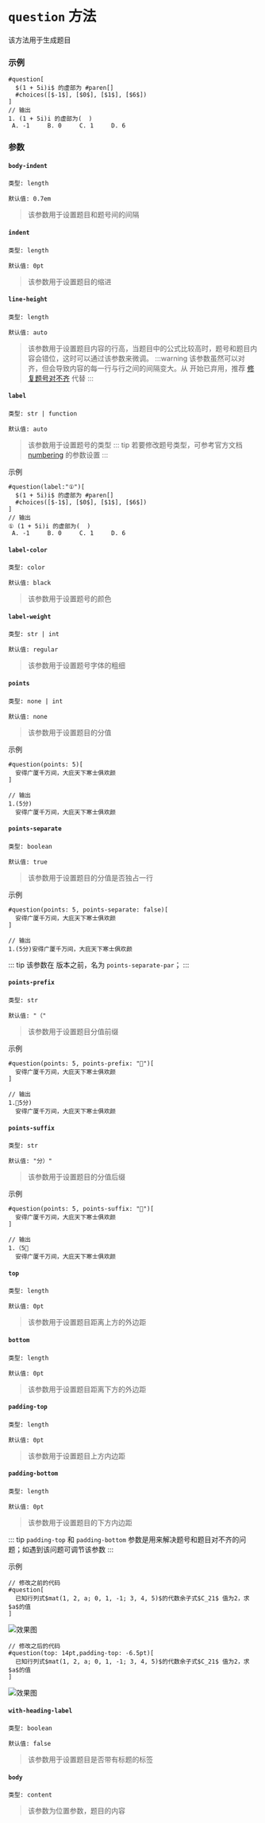 # `question` 方法

该方法用于生成题目

### 示例
```typst
#question[
  $(1 + 5i)i$ 的虚部为 #paren[]
  #choices([$-1$], [$0$], [$1$], [$6$])
]
// 输出
1. (1 + 5i)i 的虚部为(  )
 A. -1     B. 0     C. 1     D. 6
```
### 参数
#### `body-indent`

`类型: length`

`默认值: 0.7em`
>该参数用于设置题目和题号间的间隔

#### `indent`

`类型: length`

`默认值: 0pt`
>该参数用于设置题目的缩进

#### `line-height`

`类型: length`

`默认值: auto`
>该参数用于设置题目内容的行高，当题目中的公式比较高时，题号和题目内容会错位，这时可以通过该参数来微调。
:::warning
该参数虽然可以对齐，但会导致内容的每一行与行之间的间隔变大。从 <Badge type="tip" text="0.1.7" /> 开始已弃用，推荐 [修复题号对不齐](#padding-bottom) 代替
:::

#### `label`

`类型: str | function`

`默认值: auto`
>该参数用于设置题号的类型
::: tip
若要修改题号类型，可参考官方文档 [numbering](https://typst.app/docs/reference/model/numbering/) 的参数设置
:::

示例

```typst
#question(label:"①")[
  $(1 + 5i)i$ 的虚部为 #paren[]
  #choices([$-1$], [$0$], [$1$], [$6$])
]
// 输出
① (1 + 5i)i 的虚部为(  )
 A. -1     B. 0     C. 1     D. 6
```

#### `label-color`

`类型: color`

`默认值: black`
>该参数用于设置题号的颜色

#### `label-weight`

`类型: str | int`

`默认值: regular`
>该参数用于设置题号字体的粗细

#### `points`

`类型: none | int`

`默认值: none`
>该参数用于设置题目的分值

示例

```typst
#question(points: 5)[
  安得广厦千万间，大庇天下寒士俱欢颜
]

// 输出
1.(5分)
  安得广厦千万间，大庇天下寒士俱欢颜
```

#### `points-separate`

`类型: boolean`

`默认值: true`
>该参数用于设置题目的分值是否独占一行

示例

```typst
#question(points: 5, points-separate: false)[
  安得广厦千万间，大庇天下寒士俱欢颜
]

// 输出
1.(5分)安得广厦千万间，大庇天下寒士俱欢颜
```

::: tip
该参数在 <Badge type="warning" text="0.1.3" /> 版本之前，名为 `points-separate-par`；
:::

#### `points-prefix`

`类型: str`

`默认值: "（"`
>该参数用于设置题目分值前缀

示例

```typst
#question(points: 5, points-prefix: "🧡")[
  安得广厦千万间，大庇天下寒士俱欢颜
]

// 输出
1.🧡5分)
  安得广厦千万间，大庇天下寒士俱欢颜
```

#### `points-suffix`

`类型: str`

`默认值: "分）"`
>该参数用于设置题目的分值后缀

示例

```typst
#question(points: 5, points-suffix: "🧡")[
  安得广厦千万间，大庇天下寒士俱欢颜
]

// 输出
1.（5🧡
  安得广厦千万间，大庇天下寒士俱欢颜
```

#### `top`

`类型: length`

`默认值: 0pt`
>该参数用于设置题目距离上方的外边距

#### `bottom`

`类型: length`

`默认值: 0pt`
>该参数用于设置题目距离下方的外边距

#### `padding-top`

`类型: length`

`默认值: 0pt`
>该参数用于设置题目上方内边距

#### `padding-bottom`

`类型: length`

`默认值: 0pt`
>该参数用于设置题目的下方内边距

::: tip
`padding-top` 和 `padding-bottom` 参数是用来解决题号和题目对不齐的问题；如遇到该问题可调节该参数
:::

示例

```typst
// 修改之前的代码
#question[
  已知行列式$mat(1, 2, a; 0, 1, -1; 3, 4, 5)$的代数余子式$C_21$ 值为2，求$a$的值
]
```

![效果图](/tips3.png)


```typst
// 修改之后的代码
#question(top: 14pt,padding-top: -6.5pt)[
  已知行列式$mat(1, 2, a; 0, 1, -1; 3, 4, 5)$的代数余子式$C_21$ 值为2，求$a$的值
]
```
![效果图](/tips4.png)

#### `with-heading-label`

`类型: boolean`

`默认值: false`
>该参数用于设置题目是否带有标题的标签

#### `body`

`类型: content`
>该参数为位置参数，题目的内容